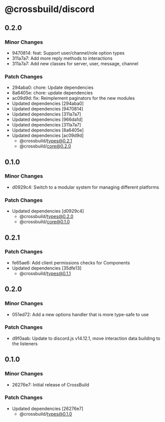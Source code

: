 # @crossbuild/discord

## 0.2.0

### Minor Changes

-   9470814: feat: Support user/channel/role option types
-   311a7a7: Add more reply methods to interactions
-   311a7a7: Add new classes for server, user, message, channel

### Patch Changes

-   294aba0: chore: Update dependencies
-   8a6405e: chore: update dependencies
-   ac09d9d: fix: Reimplement paginators for the new modules
-   Updated dependencies [294aba0]
-   Updated dependencies [9470814]
-   Updated dependencies [311a7a7]
-   Updated dependencies [966da1d]
-   Updated dependencies [311a7a7]
-   Updated dependencies [8a6405e]
-   Updated dependencies [ac09d9d]
    -   @crossbuild/types@0.2.1
    -   @crossbuild/core@0.2.0

## 0.1.0

### Minor Changes

-   d0929c4: Switch to a modular system for managing different platforms

### Patch Changes

-   Updated dependencies [d0929c4]
    -   @crossbuild/types@0.2.0
    -   @crossbuild/core@0.1.0

## 0.2.1

### Patch Changes

-   fe65ae6: Add client permissions checks for Components
-   Updated dependencies [35dfe13]
    -   @crossbuild/types@0.1.1

## 0.2.0

### Minor Changes

-   051ed72: Add a new options handler that is more type-safe to use

### Patch Changes

-   d9f0aab: Update to discord.js v14.12.1, move interaction data building to the listeners

## 0.1.0

### Minor Changes

-   26276e7: Initial release of CrossBuild

### Patch Changes

-   Updated dependencies [26276e7]
    -   @crossbuild/types@0.1.0
